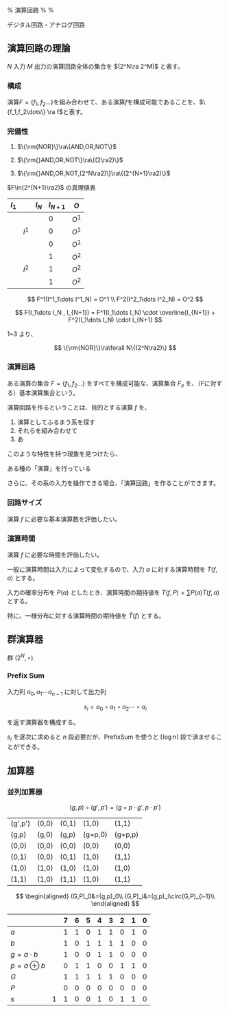 % 演算回路
%
%

デジタル回路・アナログ回路

## 演算回路の理論

$N$ 入力 $M$ 出力の演算回路全体の集合を $(2^N\ra 2^M)$ と表す。

### 構成

演算$F=\{f_1,f_2\dots\}$を組み合わせて、ある演算$f$を構成可能であることを、$\{f_1,f_2\dots\} \ra f$と表す。

### 完備性

1. $\{\rm{NOR}\}\ra\{AND,OR,NOT\}$

2. $\{\rm{}AND,OR,NOT\}\ra\{(2\ra2)\}$

3. $\{\rm{}AND,OR,NOT,(2^N\ra2)\}\ra\{(2^{N+1}\ra2)\}$

$F\in(2^{N+1}\ra2)$ の真理値表

| $I_1$ |       | $I_N$ | $I_{N+1}$ | $O$   |
| ----- | ----- | ----- | --------- | ----- |
|       |       |       | 0         | $O^1$ |
|       | $I^1$ |       | 0         | $O^1$ |
|       |       |       | 0         | $O^1$ |
|       |       |       | 1         | $O^2$ |
|       | $I^2$ |       | 1         | $O^2$ |
|       |       |       | 1         | $O^2$ |

$$
F^1(I^1_1\dots I^1_N) = O^1 \\
F^2(I^2_1\dots I^2_N) = O^2
$$

$$
F(I_1\dots I_N , I_{N+1}) = F^1(I_1\dots I_N) \cdot \overline{I_{N+1}} + F^2(I_1\dots I_N) \cdot I_{N+1}
$$

1~3 より、

$$
\{\rm{NOR}\}\ra\forall N\{(2^N\ra2)\}
$$

### 演算回路

ある演算の集合 $F=\{f_1,f_2\dots\}$ をすべてを構成可能な、演算集合 $F_e$ を、（$F$に対する）基本演算集合という。

演算回路を作るということは、目的とする演算 $f$ を、

1. 演算としてふるまう系を探す
2. それらを組み合わせて
3. あ

このような特性を持つ現象を見つけたら、

ある種の「演算」を行っている

さらに、その系の入力を操作できる場合、「演算回路」を作ることができます。

### 回路サイズ

演算 $f$ に必要な基本演算数を評価したい。

### 演算時間

演算 $f$ に必要な時間を評価したい。

一般に演算時間は入力によって変化するので、入力 $a$ に対する演算時間を $T(f,a)$ とする。

入力の確率分布を $P(a)$ としたとき、演算時間の期待値を $T(f,P)=\sum P(a)T(f,a)$ とする。

特に、一様分布に対する演算時間の期待値を $\bar{T}(f)$ とする。

## 群演算器

群 $(2^N,\circ)$

### Prefix Sum

入力列 $a_0,a_1\cdots a_{n-1}$ に対して出力列

$$
s_i = a_0 \circ a_1 \circ a_2 \cdots \circ a_i
$$

を返す演算器を構成する。

$s_i$ を逐次に求めると $n$ 段必要だが、PrefixSum を使うと $\lceil \log n \rceil$ 段で済ませることができる。

## 加算器

### 並列加算器

$$
(g,p)\circ(g',p') = (g + p \cdot g', p \cdot p')
$$

|         |       |       |         |         |
| ------- | ----- | ----- | ------- | ------- |
| (g',p') | (0,0) | (0,1) | (1,0)   | (1,1)   |
| (g,p)   | (g,0) | (g,p) | (g+p,0) | (g+p,p) |
| (0,0)   | (0,0) | (0,0) | (0,0)   | (0,0)   |
| (0,1)   | (0,0) | (0,1) | (1,0)   | (1,1)   |
| (1,0)   | (1,0) | (1,0) | (1,0)   | (1,0)   |
| (1,1)   | (1,0) | (1,1) | (1,0)   | (1,1)   |

$$
\begin{aligned}
(G,P)_0&=(g,p)_0\\
(G,P)_i&=(g,p)_i\circ(G,P)_{i-1}\\
\end{aligned}
$$

|                  |     | 7   | 6   | 5   | 4   | 3   | 2   | 1   | 0   |
| ---------------- | --- | --- | --- | --- | --- | --- | --- | --- | --- |
| $a$              |     | 1   | 1   | 0   | 1   | 1   | 0   | 1   | 0   |
| $b$              |     | 1   | 0   | 1   | 1   | 1   | 1   | 0   | 0   |
| $g = a \cdot b$  |     | 1   | 0   | 0   | 1   | 1   | 0   | 0   | 0   |
| $p = a \oplus b$ |     | 0   | 1   | 1   | 0   | 0   | 1   | 1   | 0   |
| $G$              |     | 1   | 1   | 1   | 1   | 1   | 0   | 0   | 0   |
| $P$              |     | 0   | 0   | 0   | 0   | 0   | 0   | 0   | 0   |
| $s$              | 1   | 1   | 0   | 0   | 1   | 0   | 1   | 1   | 0   |
